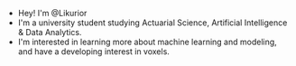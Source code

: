 - Hey! I'm @Likurior
- I'm a university student studying Actuarial Science, Artificial Intelligence & Data Analytics.
- I'm interested in learning more about machine learning and modeling, and have a developing interest in voxels.


<!---
Likurior/Likurior is a ✨ special ✨ repository because its `README.md` (this file) appears on your GitHub profile.
You can click the Preview link to take a look at your changes.
--->
